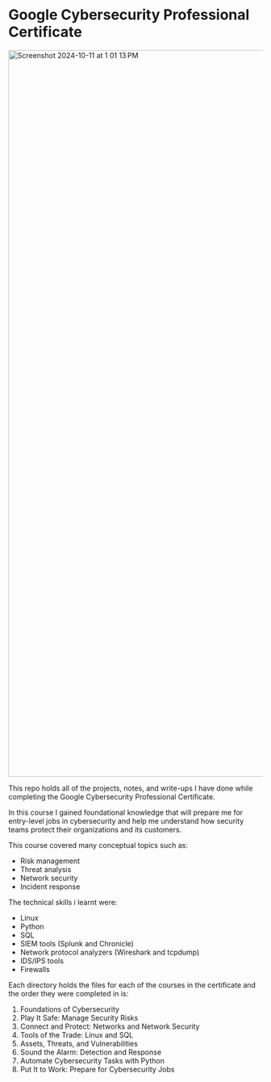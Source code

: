 # Google Cybersecurity Professional Certificate

<img width="1440" alt="Screenshot 2024-10-11 at 1 01 13 PM" src="https://github.com/user-attachments/assets/91a0a1ec-bee8-4347-aec3-d269e2bc68a0">

This repo holds all of the projects, notes, and write-ups I have done while completing the Google Cybersecurity Professional Certificate.


In this course I gained foundational knowledge that will prepare me for entry-level jobs in cybersecurity and help me understand how security teams protect their organizations and its customers.

This course covered many conceptual topics such as:

* Risk management
* Threat analysis
* Network security
* Incident response

The technical skills i learnt were:

* Linux
* Python
* SQL
* SIEM tools (Splunk and Chronicle)
* Network protocol analyzers (Wireshark and tcpdump)
* IDS/IPS tools
* Firewalls

Each directory holds the files for each of the courses in the certificate and the order they were completed in is:

1. Foundations of Cybersecurity
2. Play It Safe: Manage Security Risks
3. Connect and Protect: Networks and Network Security
4. Tools of the Trade: Linux and SQL
5. Assets, Threats, and Vulnerabilities
6. Sound the Alarm: Detection and Response
7. Automate Cybersecurity Tasks with Python
8. Put It to Work: Prepare for Cybersecurity Jobs 

